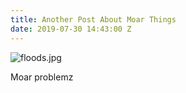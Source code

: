 ```yaml
---
title: Another Post About Moar Things
date: 2019-07-30 14:43:00 Z
---
```


![floods.jpg](/uploads/floods.jpg)

Moar problemz